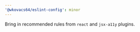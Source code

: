 ```yaml
---
'@wkovacs64/eslint-config': minor
---
```


Bring in recommended rules from `react` and `jsx-a11y` plugins.
